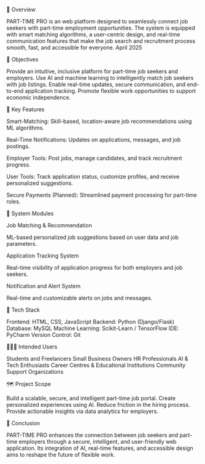 📌 Overview

PART-TIME PRO is an  web platform designed to seamlessly connect job seekers with part-time employment opportunities. The system is equipped with smart matching algorithms, a user-centric design, and real-time communication features that make the job search and recruitment process smooth, fast, and accessible for everyone.
April 2025

🎯 Objectives

Provide an intuitive, inclusive platform for part-time job seekers and employers.
Use AI and machine learning to intelligently match job seekers with job listings.
Enable real-time updates, secure communication, and end-to-end application tracking.
Promote flexible work opportunities to support economic independence.

🧠 Key Features

Smart-Matching: Skill-based, location-aware job recommendations using ML algorithms.

Real-Time Notifications: Updates on applications, messages, and job postings.

Employer Tools: Post jobs, manage candidates, and track recruitment progress.

User Tools: Track application status, customize profiles, and receive personalized suggestions.

Secure Payments (Planned): Streamlined payment processing for part-time roles.


🧱 System Modules

Job Matching & Recommendation

ML-based personalized job suggestions based on user data and job parameters.

Application Tracking System

Real-time visibility of application progress for both employers and job seekers.

Notification and Alert System

Real-time and customizable alerts on jobs and messages.

🧰 Tech Stack

Frontend: HTML, CSS, JavaScript
Backend: Python (Django/Flask)
Database: MySQL
Machine Learning: Scikit-Learn / TensorFlow
IDE: PyCharm
Version Control: Git

🧑‍🤝‍🧑 Intended Users

Students and Freelancers
Small Business Owners
HR Professionals
AI & Tech Enthusiasts
Career Centres & Educational Institutions
Community Support Organizations

🗺️ Project Scope

Build a scalable, secure, and intelligent part-time job portal.
Create personalized experiences using AI.
Reduce friction in the hiring process.
Provide actionable insights via data analytics for employers.

🏁 Conclusion

PART-TIME PRO enhances the connection between job seekers and part-time employers through a secure, intelligent, and user-friendly web application. Its integration of AI, real-time features, and accessible design aims to reshape the future of flexible work.
